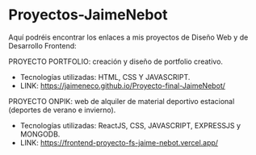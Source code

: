 # Proyectos-JaimeNebot
Aquí podréis encontrar los enlaces a mis proyectos de Diseño Web y de Desarrollo Frontend:

PROYECTO PORTFOLIO: creación y diseño de portfolio creativo.
- Tecnologías utilizadas: HTML, CSS Y JAVASCRIPT.
- LINK: https://jaimeneco.github.io/Proyecto-final-JaimeNebot/ 

PROYECTO ONPIK: web de alquiler de material deportivo estacional (deportes de verano e invierno).
- Tecnologías utilizadas: ReactJS, CSS, JAVASCRIPT, EXPRESSJS y MONGODB.
- LINK: https://frontend-proyecto-fs-jaime-nebot.vercel.app/ 
